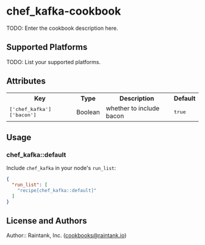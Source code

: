 # chef_kafka-cookbook

TODO: Enter the cookbook description here.

## Supported Platforms

TODO: List your supported platforms.

## Attributes

<table>
  <tr>
    <th>Key</th>
    <th>Type</th>
    <th>Description</th>
    <th>Default</th>
  </tr>
  <tr>
    <td><tt>['chef_kafka']['bacon']</tt></td>
    <td>Boolean</td>
    <td>whether to include bacon</td>
    <td><tt>true</tt></td>
  </tr>
</table>

## Usage

### chef_kafka::default

Include `chef_kafka` in your node's `run_list`:

```json
{
  "run_list": [
    "recipe[chef_kafka::default]"
  ]
}
```

## License and Authors

Author:: Raintank, Inc. (<cookbooks@raintank.io>)
